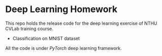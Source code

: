 # Deep Learning Homework

This repo holds the release code for the deep learning exercise of NTHU CVLab training course.
- Classification on MNIST dataset

All the code is under *PyTorch* deep learning framework.
